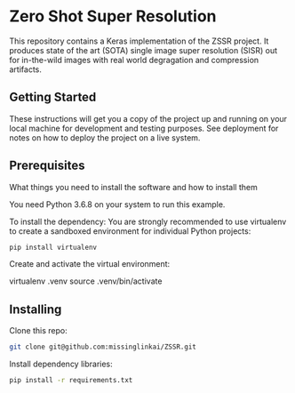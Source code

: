 # Zero Shot Super Resolution

This repository contains a Keras implementation of the ZSSR project.
It produces state of the art (SOTA) single image super resolution (SISR) out
for in-the-wild images with real world degragation and compression artifacts.

## Getting Started
These instructions will get you a copy of the project up and running on your local machine for development and testing purposes. See deployment for notes on how to deploy the project on a live system.


## Prerequisites
What things you need to install the software and how to install them

You need Python 3.6.8 on your system to run this example.

To install the dependency:
You are strongly recommended to use virtualenv to create a sandboxed environment for individual Python projects:

```bash
pip install virtualenv
```

Create and activate the virtual environment:

virtualenv .venv
source .venv/bin/activate

## Installing

Clone this repo:
```bash
git clone git@github.com:missinglinkai/ZSSR.git
```
Install dependency libraries:
```bash
pip install -r requirements.txt
```
